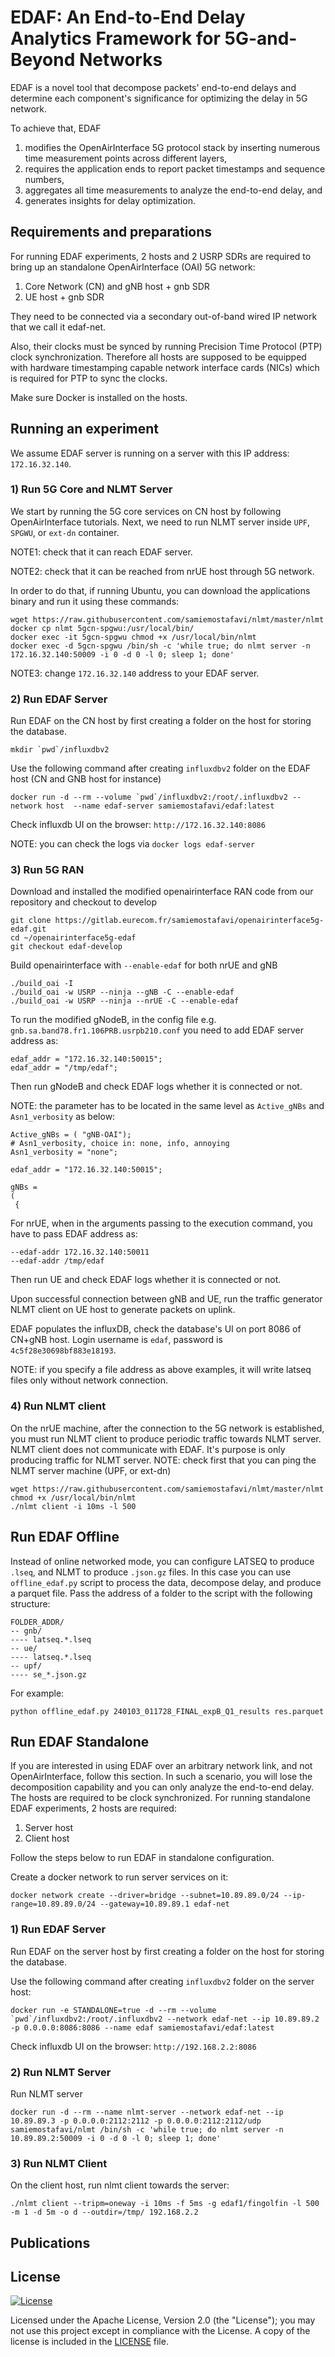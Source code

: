 # EDAF: An End-to-End Delay Analytics Framework for 5G-and-Beyond Networks

EDAF is a novel tool that decompose packets' end-to-end delays and determine each component's significance for optimizing the delay in 5G network.

To achieve that, EDAF
 1) modifies the OpenAirInterface 5G protocol stack by inserting numerous time measurement points across different layers,
 2) requires the application ends to report packet timestamps and sequence numbers,
 3) aggregates all time measurements to analyze the end-to-end delay, and
 4) generates insights for delay optimization.

## Requirements and preparations

For running EDAF experiments, 2 hosts and 2 USRP SDRs are required to bring up an standalone OpenAirInterface (OAI) 5G network:
1. Core Network (CN) and gNB host + gnb SDR
2. UE host + gnb SDR

They need to be connected via a secondary out-of-band wired IP network that we call it edaf-net.

Also, their clocks must be synced by running Precision Time Protocol (PTP) clock synchronization.
Therefore all hosts are supposed to be equipped with hardware timestamping capable network interface cards (NICs) which is required for PTP to sync the clocks.

Make sure Docker is installed on the hosts.

## Running an experiment

We assume EDAF server is running on a server with this IP address: `172.16.32.140`.

### 1) Run 5G Core and NLMT Server

We start by running the 5G core services on CN host by following OpenAirInterface tutorials.
Next, we need to run NLMT server inside `UPF`, `SPGWU`, or `ext-dn` container. 

NOTE1: check that it can reach EDAF server.

NOTE2: check that it can be reached from nrUE host through 5G network.

In order to do that, if running Ubuntu, you can download the applications binary and run it using these commands:
```
wget https://raw.githubusercontent.com/samiemostafavi/nlmt/master/nlmt
docker cp nlmt 5gcn-spgwu:/usr/local/bin/
docker exec -it 5gcn-spgwu chmod +x /usr/local/bin/nlmt
docker exec -d 5gcn-spgwu /bin/sh -c 'while true; do nlmt server -n 172.16.32.140:50009 -i 0 -d 0 -l 0; sleep 1; done'
```
NOTE3: change `172.16.32.140` address to your EDAF server.

### 2) Run EDAF Server

Run EDAF on the CN host by first creating a folder on the host for storing the database.
```
mkdir `pwd`/influxdbv2
```

Use the following command after creating `influxdbv2` folder on the EDAF host (CN and GNB host for instance)
```
docker run -d --rm --volume `pwd`/influxdbv2:/root/.influxdbv2 --network host  --name edaf-server samiemostafavi/edaf:latest
```
Check influxdb UI on the browser: `http://172.16.32.140:8086`

NOTE: you can check the logs via `docker logs edaf-server`

### 3) Run 5G RAN

Download and installed the modified openairinterface RAN code from our repository and checkout to develop
```
git clone https://gitlab.eurecom.fr/samiemostafavi/openairinterface5g-edaf.git
cd ~/openairinterface5g-edaf
git checkout edaf-develop
```

Build openairinterface with `--enable-edaf` for both nrUE and gNB
```
./build_oai -I
./build_oai -w USRP --ninja --gNB -C --enable-edaf
./build_oai -w USRP --ninja --nrUE -C --enable-edaf
```

To run the modified gNodeB, in the config file e.g. `gnb.sa.band78.fr1.106PRB.usrpb210.conf` you need to add EDAF server address as:
```
edaf_addr = "172.16.32.140:50015";
edaf_addr = "/tmp/edaf";
```
Then run gNodeB and check EDAF logs whether it is connected or not.

NOTE: the parameter has to be located in the same level as `Active_gNBs` and `Asn1_verbosity` as below:
```
Active_gNBs = ( "gNB-OAI");
# Asn1_verbosity, choice in: none, info, annoying
Asn1_verbosity = "none";

edaf_addr = "172.16.32.140:50015";

gNBs =
(
 {
```

For nrUE, when in the arguments passing to the execution command, you have to pass EDAF address as:
```
--edaf-addr 172.16.32.140:50011
--edaf-addr /tmp/edaf
```
Then run UE and check EDAF logs whether it is connected or not.

Upon successful connection between gNB and UE, run the traffic generator NLMT client on UE host to generate packets on uplink.

EDAF populates the influxDB, check the database's UI on port 8086 of CN+gNB host. Login username is `edaf`, password is `4c5f28e30698bf883e18193`.

NOTE: if you specify a file address as above examples, it will write latseq files only without network connection.

### 4) Run NLMT client

On the nrUE machine, after the connection to the 5G network is established, you must run NLMT client to produce periodic traffic towards NLMT server.
NLMT client does not communicate with EDAF. 
It's purpose is only producing traffic for NLMT server.
NOTE: check first that you can ping the NLMT server machine (UPF, or ext-dn)
```
wget https://raw.githubusercontent.com/samiemostafavi/nlmt/master/nlmt
chmod +x /usr/local/bin/nlmt
./nlmt client -i 10ms -l 500 
```

## Run EDAF Offline

Instead of online networked mode, you can configure LATSEQ to produce `.lseq`, and NLMT to produce `.json.gz` files.
In this case you can use `offline_edaf.py` script to process the data, decompose delay, and produce a parquet file.
Pass the address of a folder to the script with the following structure:
```
FOLDER_ADDR/
-- gnb/
---- latseq.*.lseq
-- ue/
---- latseq.*.lseq
-- upf/
---- se_*.json.gz
```

For example:
```
python offline_edaf.py 240103_011728_FINAL_expB_Q1_results res.parquet
```

## Run EDAF Standalone

If you are interested in using EDAF over an arbitrary network link, and not OpenAirInterface, follow this section.
In such a scenario, you will lose the decomposition capability and you can only analyze the end-to-end delay.
The hosts are required to be clock synchronized.
For running standalone EDAF experiments, 2 hosts are required:
1. Server host
2. Client host

Follow the steps below to run EDAF in standalone configuration.

Create a docker network to run server services on it:
```
docker network create --driver=bridge --subnet=10.89.89.0/24 --ip-range=10.89.89.0/24 --gateway=10.89.89.1 edaf-net
```

### 1) Run EDAF Server

Run EDAF on the server host by first creating a folder on the host for storing the database.

Use the following command after creating `influxdbv2` folder on the server host:
```
docker run -e STANDALONE=true -d --rm --volume `pwd`/influxdbv2:/root/.influxdbv2 --network edaf-net --ip 10.89.89.2 -p 0.0.0.0:8086:8086 --name edaf samiemostafavi/edaf:latest
```
Check influxdb UI on the browser: `http://192.168.2.2:8086`

### 2) Run NLMT Server

Run NLMT server
```
docker run -d --rm --name nlmt-server --network edaf-net --ip 10.89.89.3 -p 0.0.0.0:2112:2112 -p 0.0.0.0:2112:2112/udp samiemostafavi/nlmt /bin/sh -c 'while true; do nlmt server -n 10.89.89.2:50009 -i 0 -d 0 -l 0; sleep 1; done'
```

### 3) Run NLMT Client

On the client host, run nlmt client towards the server:
```
./nlmt client --tripm=oneway -i 10ms -f 5ms -g edaf1/fingolfin -l 500 -m 1 -d 5m -o d --outdir=/tmp/ 192.168.2.2
```

## Publications

## License

[![License](https://img.shields.io/badge/License-Apache%202.0-blue.svg)](https://opensource.org/licenses/Apache-2.0)

Licensed under the Apache License, Version 2.0 (the "License"); you may not use this project except in compliance with the License. A copy of the license is included in the [LICENSE](LICENSE) file.
